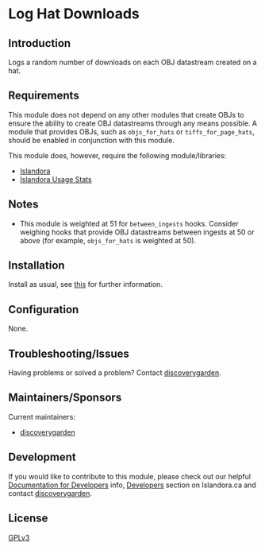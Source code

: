 # Log Hat Downloads

## Introduction

Logs a random number of downloads on each OBJ datastream created on a hat.

## Requirements

This module does not depend on any other modules that create OBJs to ensure the ability to create OBJ datastreams through any means possible. A module that provides OBJs, such as `objs_for_hats` or `tiffs_for_page_hats`, should be enabled in conjunction with this module.

This module does, however, require the following module/libraries:

* [Islandora](https://github.com/Islandora/islandora)
* [Islandora Usage Stats](https://github.com/discoverygarden/islandora_usage_stats)

## Notes

- This module is weighted at 51 for `between_ingests` hooks. Consider weighing hooks that provide OBJ datastreams between ingests at 50 or above (for example, `objs_for_hats` is weighted at 50).

## Installation

Install as usual, see [this](https://drupal.org/documentation/install/modules-themes/modules-7) for further information.

## Configuration

None.

## Troubleshooting/Issues

Having problems or solved a problem? Contact [discoverygarden](http://support.discoverygarden.ca).

## Maintainers/Sponsors

Current maintainers:

* [discoverygarden](http://www.discoverygarden.ca)

## Development

If you would like to contribute to this module, please check out our helpful
[Documentation for Developers](https://github.com/Islandora/islandora/wiki#wiki-documentation-for-developers)
info, [Developers](http://islandora.ca/developers) section on Islandora.ca and
contact [discoverygarden](http://support.discoverygarden.ca).

## License

[GPLv3](http://www.gnu.org/licenses/gpl-3.0.txt)
